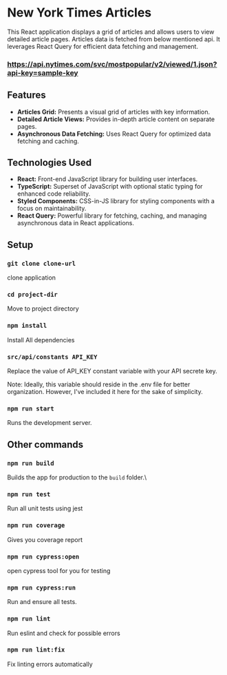 # New York Times Articles

This React application displays a grid of articles and allows users to view detailed article pages. Articles data is fetched from below mentioned api. It leverages React Query for efficient data fetching and management.

### https://api.nytimes.com/svc/mostpopular/v2/viewed/1.json?api-key=sample-key

## Features

-  **Articles Grid:** Presents a visual grid of articles with key information. 
-  **Detailed Article Views:** Provides in-depth article content on separate pages. 
-  **Asynchronous Data Fetching:** Uses React Query for optimized data fetching and caching.

## Technologies Used

-  **React:** Front-end JavaScript library for building user interfaces. 
-   **TypeScript:** Superset of JavaScript with optional static typing for enhanced code reliability.
- **Styled Components:** CSS-in-JS library for styling components with a focus on maintainability.
- **React Query:** Powerful library for fetching, caching, and managing asynchronous data in React applications.

## Setup

### `git clone clone-url`
clone application

### `cd project-dir`
Move to project directory

### `npm install`
Install All dependencies

### `src/api/constants API_KEY`
Replace the value of API_KEY constant variable with your API secrete key.

Note: Ideally, this variable should reside in the .env file for better organization. However, I've included it here for the sake of simplicity.

### `npm run start`
Runs the development server.

## Other commands

### `npm run build`
Builds the app for production to the `build` folder.\

### `npm run test`
Run all unit tests using jest

### `npm run coverage`
Gives you coverage report

### `npm run cypress:open`
open cypress tool for you for testing

### `npm run cypress:run`
Run and ensure all tests.

### `npm run lint`
Run eslint and check for possible errors

### `npm run lint:fix`
Fix linting errors automatically
	
